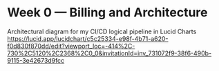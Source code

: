 # Week 0 — Billing and Architecture

Architectural diagram for my CI/CD logical pipeline in Lucid Charts
https://lucid.app/lucidchart/c5c25334-e98f-4b71-a620-f0d830f870dd/edit?viewport_loc=-414%2C-730%2C5120%2C2368%2C0_0&invitationId=inv_731072f9-38f6-490b-9115-3e42673d9fcc
